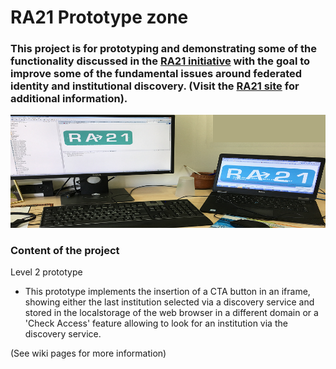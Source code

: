 # RA21 Prototype zone

### This project is for prototyping and demonstrating some of the functionality discussed in the [RA21 initiative](https://ra21.org/) with the goal to improve some of the fundamental issues around federated identity and institutional discovery. (Visit the [RA21 site](https://ra21.org/) for additional information).

![image](WebContent/L2prototype/images/ra21-img_3485.png)

### Content of the project
Level 2 prototype
- This prototype implements the insertion of a CTA button in an iframe, showing either the last institution selected via a discovery service and stored in the localstorage of the web browser in a different domain or a 'Check Access' feature allowing to look for an institution via the discovery service.

(See wiki pages for more information)

